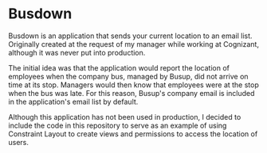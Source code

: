 # Busdown

Busdown is an application that sends your current location to an email list. Originally created at the request of my manager while working at Cognizant, although it was never put into production.

The initial idea was that the application would report the location of employees when the company bus, managed by Busup, did not arrive on time at its stop. Managers would then know that employees were at the stop when the bus was late. For this reason, Busup's company email is included in the application's email list by default. 

Although this application has not been used in production, I decided to include the code in this repository to serve as an example of using Constraint Layout to create views and permissions to access the location of users.

